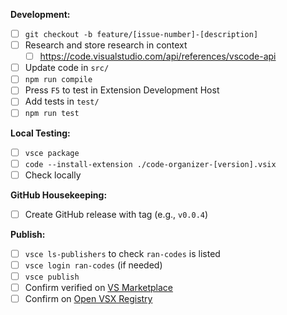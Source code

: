 **Development:**
- [ ] `git checkout -b feature/[issue-number]-[description]`
- [ ] Research and store research in context 
    - [ ] https://code.visualstudio.com/api/references/vscode-api
- [ ] Update code in `src/`
- [ ] `npm run compile`
- [ ] Press `F5` to test in Extension Development Host
- [ ] Add tests in `test/`
- [ ] `npm run test`

**Local Testing:**
- [ ] `vsce package`
- [ ] `code --install-extension ./code-organizer-[version].vsix`
- [ ] Check locally

**GitHub Housekeeping:**
- [ ] Create GitHub release with tag (e.g., `v0.0.4`)

**Publish:**
- [ ] `vsce ls-publishers` to check `ran-codes` is listed
- [ ] `vsce login ran-codes` (if needed)
- [ ] `vsce publish`
- [ ] Confirm verified on [VS Marketplace](https://marketplace.visualstudio.com/)
- [ ] Confirm on [Open VSX Registry](https://open-vsx.org/extension/ran-codes/code-organizer)